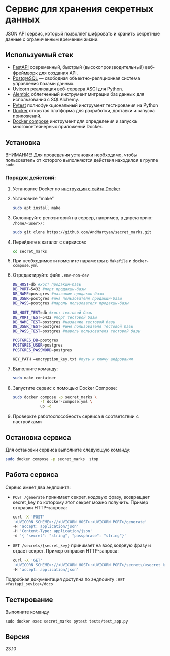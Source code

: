 # Сервис для хранения секретных данных

JSON API сервис, который позволяет шифровать и хранить секретные данные с ограниченным временем жизни. 

## Используемый стек

- [FastAPI](https://fastapi.tiangolo.com/) современный, быстрый (высокопроизводительный) веб-фреймворк для создания API.
- [PostgreSQL](https://www.postgresql.org) — свободная объектно-реляционная система управления базами данных.
- [Uvicorn](https://www.uvicorn.org/) реализация веб-сервера ASGI для Python.
- [Alembic](https://alembic.sqlalchemy.org/en/latest/) облегченный инструмент миграции баз данных для использования с SQLAlchemy.
- [Pytest](https://docs.pytest.org/en/7.4.x/contents.html) полнофункциональный инструмент тестирования на Python
- [Docker](https://docs.docker.com/get-started/overview/) открытая платформа для разработки, доставки и запуска приложений.
- [Docker compose](https://docs.docker.com/compose/) инструмент для определения и запуска многоконтейнерных приложений Docker. 


## Установка 
ВНИМАНИЕ! Для проведения установки необходимо, чтобы пользователь от которого выполняются действия находился в группе `sudo`
### Порядок действий:
1. Установите Docker по [инструкции с сайта Docker](https://docs.docker.com/engine/install/ubuntu/)
2. Установите ”make”
    ```bash
    sudo apt install make
    ```
2. Склонируйте репозиторий на сервер, например, в директорию: `/home/<user>/`:

    ```bash
    sudo git clone https://github.com/AndMartyan/secret_marks.git
    ```
3. Перейдите в каталог с сервисом:

    ```bash
    cd secret_marks
    ```
4. При необходимости измените параметры в `Makefile` и `docker-compose.yml`
5. Отредактируйте файл `.env-non-dev`
   ```bash
   DB_HOST=db #хост продакшн-базы 
   DB_PORT=5432 #порт продакшн-базы 
   DB_NAME=postgres #название продакшн-базы 
   DB_USER=postgres #имя пользователя продакшн-базы 
   DB_PASS=postgres #пароль пользователя продакшн-базы 
   
   DB_HOST_TEST=db #хост тестовой базы 
   DB_PORT_TEST=5432 #порт тестовой базы 
   DB_NAME_TEST=postgres #название тестовой базы
   DB_USER_TEST=postgres #имя пользователя тестовой базы
   DB_PASS_TEST=postgres #пароль пользователя тестовой базы
   
   POSTGRES_DB=postgres
   POSTGRES_USER=postgres
   POSTGRES_PASSWORD=postgres
   
   KEY_PATH =encryption_key.txt #путь к ключу шифрования
    ```
6. Выполните команду:

    ```bash
    sudo make container
    ```

7. Запустите сервис с помощью Docker Compose:

    ```bash
    sudo docker compose -p secret_marks \
                -f docker-compose.yml \
                up -d
    ```
8. Проверьте работоспособность сервиса в соответствии с настройками

## Остановка сервиса

Для остановки сервиса выполните следующую команду:

   ```bash
   sudo docker compose -p secret_marks  stop
   ```

## Работа сервиса
Сервис имеет два эндпоинта:

- `POST /generate` принимает секрет, кодовую фразу, возвращает secret_key по которому этот секрет можно получить.
  Пример отправки HTTP-запроса:
  ```bash
  curl -X 'POST' 
  '<UVICORN_SCHEME>://<UVICORN_HOST>:<UVICORN_PORT>/generate' 
  -H 'accept: application/json' 
  -H 'Content-Type: application/json' 
  -d '{ "secret": "string", "passphrase": "string"}'
  ```
  
- `GET /secrets/{secret_key}` принимает на вход кодовую фразу и отдает секрет.
  Пример отправки HTTP-запроса:
  ```bash
  curl -X 'GET' 
  '<UVICORN_SCHEME>://<UVICORN_HOST>:<UVICORN_PORT>/secrets/<secret_key>?passphrase=<passphrase>' 
  -H 'accept: application/json'
  ```
Подробная документация доступна по эндпоинту : `GET <fastapi_sevice>/docs` 

## Тестирование
Выполните команду 
```python3
sudo docker exec secret_marks pytest tests/test_app.py
```


## Версия

23.10
